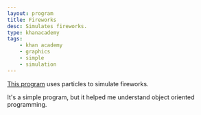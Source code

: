 ```yaml
---
layout: program
title: Fireworks
desc: Simulates fireworks.
type: khanacademy
tags:
    - khan academy
    - graphics
    - simple
    - simulation
---
```


[This program](https://www.khanacademy.org/computer-programming/fireworks/4773674044751872) uses particles to simulate fireworks. 

It's a simple program, but it helped me understand object oriented programming.